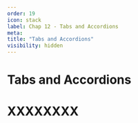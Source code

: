 ```yaml
---
order: 19
icon: stack
label: Chap 12 - Tabs and Accordions
meta:
title: "Tabs and Accordions"
visibility: hidden
---
```

# Tabs and Accordions



# XXXXXXXX

